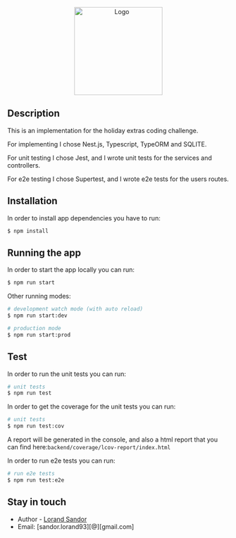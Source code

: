 <p align="center">
  <a href="https://www.holidayextras.com/" target="blank"><img src="https://d17s4kc6349e5h.cloudfront.net/holidayextras/assets/images/logos/HolidayExtras-logo-horizontal-transparent.svg" width="200" alt="Logo" /></a>
</p>

## Description
This is an implementation for the holiday extras coding challenge.

For implementing I chose Nest.js, Typescript, TypeORM and SQLITE.

For unit testing I chose Jest, and I wrote unit tests for the services and controllers.

For e2e testing I chose Supertest, and I wrote e2e tests for the users routes.

## Installation
In order to install app dependencies you have to run:
```bash
$ npm install
```

## Running the app
In order to start the app locally you can run:
```bash
$ npm run start
```
Other running modes:
```bash
# development watch mode (with auto reload)
$ npm run start:dev

# production mode
$ npm run start:prod
```

## Test
In order to run the unit tests you can run:
```bash
# unit tests
$ npm run test
```
In order to get the coverage for the unit tests you can run:
```bash
# unit tests
$ npm run test:cov
```
A report will be generated in the console, and also a html report that you can find here:```backend/coverage/lcov-report/index.html```

In order to run e2e tests you can run:
```bash
# run e2e tests
$ npm run test:e2e
```

## Stay in touch

- Author - [Lorand Sandor](https://www.linkedin.com/in/sandorlorand/) 
- Email: [sandor.lorand93][@][gmail.com]

